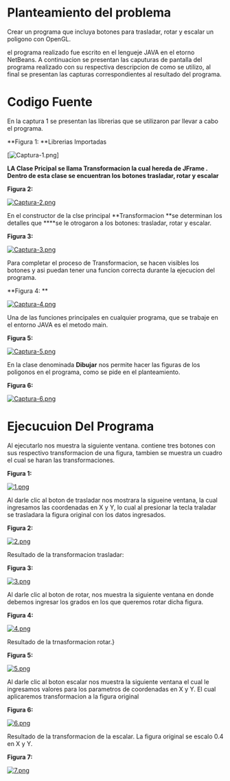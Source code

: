 # Planteamiento del problema
Crear un programa que incluya botones para trasladar, rotar y escalar un poligono con OpenGL.

el programa realizado fue escrito en el lengueje JAVA en el etorno NetBeans. A continuacion se presentan las caputuras de pantalla del programa realizado con su respectiva descripcion de como se utilizo, al final se presentan las capturas correspondientes al resultado del programa.

# Codigo Fuente

En la captura 1 se presentan las librerias que se utilizaron par llevar a cabo el programa.


**Figura 1: **Librerias Importadas

[![Captura-1.png](https://i.postimg.cc/1z2mK9D8/Captura-1.png)]

**LA Clase Pricipal **se llama  Transformacion la cual hereda de JFrame . Dentro de esta clase se encuentran los botones trasladar, rotar y escalar****

**Figura 2:**

[![Captura-2.png](https://i.postimg.cc/7PMCq2gX/Captura-2.png)](https://postimg.cc/Z0nYc0sy)

En el constructor de la clse principal **Transformacion **se determinan los detalles que ****se le otrogaron a los botones: trasladar, rotar y escalar.

**Figura 3:**

[![Captura-3.png](https://i.postimg.cc/tgWrTkRY/Captura-3.png)](https://postimg.cc/QBNgYpT3)

Para completar el proceso de Transformacion, se hacen visibles los botones y asi puedan tener una funcion correcta durante la ejecucion del programa.

**Figura 4: **

[![Captura-4.png](https://i.postimg.cc/yY9CMw2Z/Captura-4.png)](https://postimg.cc/F796cnrr)

Una de las funciones principales en cualquier programa, que se trabaje en el entorno JAVA es el metodo main.

**Figura 5:**

[![Captura-5.png](https://i.postimg.cc/RVqNwV6z/Captura-5.png)](https://postimg.cc/ZCtbSmxf)

En la clase denominada **Dibujar** nos permite hacer las figuras de los poligonos en el programa, como se pide en el planteamiento.

**Figura 6:**

[![Captura-6.png](https://i.postimg.cc/hP58FYWV/Captura-6.png)](https://postimg.cc/crftwXJJ)

# Ejecucuion Del Programa

Al ejecutarlo nos muestra la siguiente ventana. contiene tres botones con sus respectivo transformacion de una figura, tambien se muestra un cuadro el cual se haran las transformaciones.


**Figura 1:**

[![1.png](https://i.postimg.cc/3J87MLCr/1.png)](https://postimg.cc/SjvHCfvH)

Al darle clic al boton de trasladar nos mostrara la sigueine ventana, la cual ingresamos las coordenadas en X y Y, lo cual al presionar la tecla traladar se trasladara la figura original con los datos ingresados.

**Figura 2:**

[![2.png](https://i.postimg.cc/hjGDLpyt/2.png)](https://postimg.cc/zL9Y5SYs)

Resultado de la transformacion trasladar:

**Figura 3:**

[![3.png](https://i.postimg.cc/hPQGZZSJ/3.png)](https://postimg.cc/mtRRtw1R)


Al darle clic al boton de rotar, nos muestra la siguiente ventana en donde debemos ingresar los grados en los que queremos rotar dicha figura.

**Figura 4:**

[![4.png](https://i.postimg.cc/XJ2vmTG5/4.png)](https://postimg.cc/qh30CDGB)

Resultado de la trnasformacion rotar.}

**Figura 5:**

[![5.png](https://i.postimg.cc/FK41LbXY/5.png)](https://postimg.cc/w1w6Kmvz)

Al darle clic al boton escalar nos muestra la siguiente ventana el cual le ingresamos valores para los parametros de coordenadas en X y Y. El cual aplicaremos transformacion a la figura original 

**Figura 6:**

[![6.png](https://i.postimg.cc/MG2fY2VK/6.png)](https://postimg.cc/XrLvVPsT)

Resultado de la transformacion de la escalar. La figura original se escalo 0.4 en X y Y.

**Figura 7:**

[![7.png](https://i.postimg.cc/bNVQkBms/7.png)](https://postimg.cc/ZC3BhVtS)
